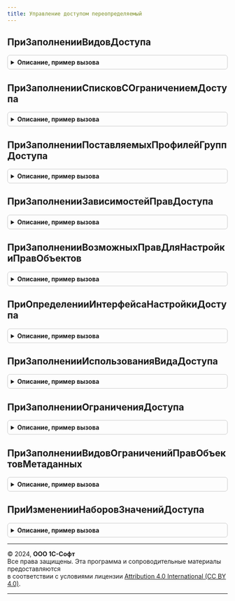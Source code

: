 ```yaml
---
title: Управление доступом переопределяемый
---
```



## ПриЗаполненииВидовДоступа
<details style="margin: 1em 0; padding: 0.5em; border: 1px solid #ccc; border-radius: 6px;">

<summary style="font-weight: bold; cursor: pointer;">Описание, пример вызова</summary>

```bsl

// Заполняет виды доступа, используемые в ограничениях прав доступа.
// Примечание: виды доступа Пользователи и ВнешниеПользователи предопределены,
// но их можно удалить из списка ВидыДоступа, если они не требуются для ограничения прав доступа.
//
// Параметры:
//  ВидыДоступа - ТаблицаЗначений:
//   * Имя                    - Строка - имя, используемое в описании поставляемых
//                                       профилей групп доступа и текстах ОДД.
//   * Представление          - Строка - представляет вид доступа в профилях и группах доступа.
//   * ТипЗначений            - Тип    - тип ссылки значений доступа,
//                                       например Тип("СправочникСсылка.Номенклатура").
//   * ТипГруппЗначений       - Тип    - тип ссылки групп значений доступа,
//                                       например Тип("СправочникСсылка.ГруппыДоступаНоменклатуры").
//   * НесколькоГруппЗначений - Булево - Истина указывает, что для значения доступа (Номенклатуры) можно
//                                       выбрать несколько групп значений (Групп доступа номенклатуры).
//
// Пример:
//  1. Для настройки прав доступа в разрезе организаций:
//  ВидДоступа = ВидыДоступа.Добавить();
//  ВидДоступа.Имя = "Организации";
//  ВидДоступа.Представление = НСтр("ru = 'Организации'");
//  ВидДоступа.ТипЗначений   = Тип("СправочникСсылка.Организации");
//
//  2. Для настройки прав доступа в разрезе групп партнеров:
//  ВидДоступа = ВидыДоступа.Добавить();
//  ВидДоступа.Имя = "ГруппыПартнеров";
//  ВидДоступа.Представление    = НСтр("ru = 'Группы партнеров'");
//  ВидДоступа.ТипЗначений      = Тип("СправочникСсылка.Партнеры");
//  ВидДоступа.ТипГруппЗначений = Тип("СправочникСсылка.ГруппыДоступаПартнеров");
//
Процедура ПриЗаполненииВидовДоступа(ВидыДоступа) Экспорт
```

Пример вызова
```bsl
УправлениеДоступомПереопределяемый.ПриЗаполненииВидовДоступа(ВидыДоступа) 
```
</details>

## ПриЗаполненииСписковСОграничениемДоступа
<details style="margin: 1em 0; padding: 0.5em; border: 1px solid #ccc; border-radius: 6px;">

<summary style="font-weight: bold; cursor: pointer;">Описание, пример вызова</summary>

```bsl

// Позволяет указать объекты метаданных, для которых задана логика ограничения доступа к данным.
// В модулях менеджеров указанных списков размещается процедура обработчика, например:
//
//// Параметры:
////   Ограничение - см. УправлениеДоступомПереопределяемый.ПриЗаполненииОграниченияДоступа.Ограничение.
////
//Процедура ПриЗаполненииОграниченияДоступа(Ограничение) Экспорт
//
//  Ограничение.Текст =
//  "РазрешитьЧтениеИзменение
//  |ГДЕ
//  |	ЗначениеРазрешено(Организация)
//  |	И ЗначениеРазрешено(Контрагент)";
//
//КонецПроцедуры
//
// Логика ограничения доступа к данным также может быть переопределена в процедуре
// УправлениеДоступомПереопределяемый.ПриЗаполненииОграниченияДоступа.
//
// Параметры:
//  Списки - Соответствие из КлючИЗначение - списки с ограничением доступа:
//             * Ключ     - ОбъектМетаданных - список с ограничением доступа.
//             * Значение - Булево - Истина - текст ограничения в модуле менеджера,
//                                   Ложь   - текст ограничения в этом переопределяемом
//                          модуле в процедуре ПриЗаполненииОграниченияДоступа.
//
Процедура ПриЗаполненииСписковСОграничениемДоступа(Списки) Экспорт
```

Пример вызова
```bsl
УправлениеДоступомПереопределяемый.ПриЗаполненииСписковСОграничениемДоступа(Списки) 
```
</details>

## ПриЗаполненииПоставляемыхПрофилейГруппДоступа
<details style="margin: 1em 0; padding: 0.5em; border: 1px solid #ccc; border-radius: 6px;">

<summary style="font-weight: bold; cursor: pointer;">Описание, пример вызова</summary>

```bsl

// Заполняет описания поставляемых профилей групп доступа и
// переопределяет параметры обновления профилей и групп доступа.
//
// Для автоматической подготовки содержимого процедуры следует воспользоваться инструментами
// разработчика для подсистемы Управление доступом.
//
// Параметры:
//  ОписанияПрофилей - Массив из см. УправлениеДоступом.НовоеОписаниеПрофиляГруппДоступа,
//                               см. УправлениеДоступом.НовоеОписаниеПапкиПрофилейГруппДоступа
//  ПараметрыОбновления - Структура:
//   * ОбновлятьИзмененныеПрофили - Булево - начальное значение Истина.
//   * ЗапретитьИзменениеПрофилей - Булево - начальное значение Истина.
//       Если установить Ложь, тогда поставляемые профили можно не только просматривать, но и редактировать.
//   * ОбновлятьГруппыДоступа     - Булево - начальное значение Истина.
//   * ОбновлятьГруппыДоступаСУстаревшимиНастройками - Булево - начальное значение Ложь.
//       Если установить Истина, то настройки значений, выполненные администратором для
//       вида доступа, который был удален из профиля, будут также удалены из групп доступа.
//
// Пример:
//  ОписаниеПрофиля = УправлениеДоступом.НовоеОписаниеПрофиляГруппДоступа();
//  ОписаниеПрофиля.Имя           = "Менеджер";
//  ОписаниеПрофиля.Идентификатор = "75fa0ecb-98aa-11df-b54f-e0cb4ed5f655";
//  ОписаниеПрофиля.Наименование  = НСтр("ru = 'Менеджер по продажам'", ОбщегоНазначения.КодОсновногоЯзыка());
//  ОписаниеПрофиля.Роли.Добавить("ЗапускВебКлиента");
//  ОписаниеПрофиля.Роли.Добавить("ЗапускТонкогоКлиента");
//  ОписаниеПрофиля.Роли.Добавить("БазовыеПраваБСП");
//  ОписаниеПрофиля.Роли.Добавить("Подсистема_Продажи");
//  ОписаниеПрофиля.Роли.Добавить("ДобавлениеИзменениеДокументовПокупателей");
//  ОписаниеПрофиля.Роли.Добавить("ПросмотрОтчетаКнигаПокупок");
//  ОписанияПрофилей.Добавить(ОписаниеПрофиля);
//
//  ОписаниеПапки = УправлениеДоступом.НовоеОписаниеПапкиПрофилейГруппДоступа();
//  ОписаниеПапки.Имя           = "ДополнительныеПрофили";
//  ОписаниеПапки.Идентификатор = "69a066e7-ce81-11eb-881c-b06ebfbf08c7";
//  ОписаниеПапки.Наименование  = НСтр("ru = 'Дополнительные профили'", ОбщегоНазначения.КодОсновногоЯзыка());
//  ОписанияПрофилей.Добавить(ОписаниеПапки);
//
//  ОписаниеПрофиля = УправлениеДоступом.НовоеОписаниеПрофиляГруппДоступа();
//  ОписаниеПрофиля.Родитель = "ДополнительныеПрофили";
//  ОписаниеПрофиля.Идентификатор = "70179f20-2315-11e6-9bff-d850e648b60c";
//  ОписаниеПрофиля.Наименование = НСтр("ru = 'Редактирование, отправка по почте, сохранение в файл печатных форм (дополнительно)'",
//  	ОбщегоНазначения.КодОсновногоЯзыка());
//  ОписаниеПрофиля.Описание = НСтр("ru = 'Дополнительно назначается пользователям, которым должна быть доступна возможность редактирования,
//  	|перед печатью, отправка по почте и сохранение в файл сформированных печатных форм.'");
//  ОписаниеПрофиля.Роли.Добавить("РедактированиеПечатныхФорм");
//  ОписанияПрофилей.Добавить(ОписаниеПрофиля);
//
Процедура ПриЗаполненииПоставляемыхПрофилейГруппДоступа(ОписанияПрофилей, ПараметрыОбновления) Экспорт
```

Пример вызова
```bsl
УправлениеДоступомПереопределяемый.ПриЗаполненииПоставляемыхПрофилейГруппДоступа(ОписанияПрофилей, ПараметрыОбновления) 
```
</details>

## ПриЗаполненииЗависимостейПравДоступа
<details style="margin: 1em 0; padding: 0.5em; border: 1px solid #ccc; border-radius: 6px;">

<summary style="font-weight: bold; cursor: pointer;">Описание, пример вызова</summary>

```bsl

// Заполняет зависимости прав доступа "подчиненного" объекта (например, задачи ЗадачаИсполнителя),
// от "ведущего" объекта (например,  бизнес-процесса Задание), которые отличаются от стандартных.
//
// Зависимости прав используются в стандартном шаблоне ограничения доступа для вида доступа "Объект".
// 1. Стандартно при чтении "подчиненного" объекта
//    проверяется наличие права чтения "ведущего" объекта и
//    проверяется отсутствие ограничения чтения "ведущего" объекта.
// 2. Стандартно при добавлении, изменении, удалении "подчиненного" объекта
//    проверяется наличие права изменения "ведущего" объекта и
//    проверяется отсутствие ограничения изменения "ведущего" объекта.
//
// Допускается только одно переназначение по сравнению со стандартным -
// в пункте 2 вместо проверки права изменения "ведущего" объекта установить
// проверку права чтения "ведущего" объекта.
//
// Параметры:
//  ЗависимостиПрав - ТаблицаЗначений:
//   * ВедущаяТаблица     - Строка - например Метаданные.БизнесПроцессы.Задание.ПолноеИмя().
//   * ПодчиненнаяТаблица - Строка - например Метаданные.Задачи.ЗадачаИсполнителя.ПолноеИмя().
//
Процедура ПриЗаполненииЗависимостейПравДоступа(ЗависимостиПрав) Экспорт
```

Пример вызова
```bsl
УправлениеДоступомПереопределяемый.ПриЗаполненииЗависимостейПравДоступа(ЗависимостиПрав) 
```
</details>

## ПриЗаполненииВозможныхПравДляНастройкиПравОбъектов
<details style="margin: 1em 0; padding: 0.5em; border: 1px solid #ccc; border-radius: 6px;">

<summary style="font-weight: bold; cursor: pointer;">Описание, пример вызова</summary>

```bsl

// Заполняет описания возможных прав, назначаемых для объектов указанных типов.
//
// Параметры:
//  ВозможныеПрава - ТаблицаЗначений:
//   * ВладелецПрав - Строка - полное имя таблицы значения доступа.
//
//   * Имя          - Строка - идентификатор права, например ИзменениеПапок. Право с именем УправлениеПравами
//                  должно быть обязательно определено для общей формы настройки прав "Права доступа".
//                  УправлениеПравами - это право на изменение прав по владельцу прав, которое проверяется
//                  при открытии ОбщаяФорма.НастройкиПравОбъектов.
//
//   * Заголовок    - Строка - заголовок права, например в форме НастройкиПравОбъектов:
//                  "Изменение.
//                  |папок".
//
//   * Подсказка    - Строка - подсказка к заголовку права,
//                  например "Добавление, изменение и пометка удаления папок".
//
//   * НачальноеЗначение - Булево - начальное значение флажка права при добавлении новой строки
//                  в форме "Права доступа".
//
//   * ТребуемыеПрава - Массив из Строка - имена прав, требуемых для этого права -
//                  например, право "ДобавлениеФайлов" требует права "ИзменениеФайлов".
//
//   * ЧтениеВТаблицах - Массив из Строка - полные имена таблиц, для которых это право обозначает право Чтение.
//                  Возможно использование символа "*", который обозначает "для всех остальных таблиц",
//                  т.к. право Чтение может зависеть только от права Чтение, то имеет смысл только символ "*"
//                  (требуется для работы шаблонов ограничения доступа).
//
//   * ИзменениеВТаблицах - Массив из Строка - полные имена таблиц, для которых это право обозначает право Изменение.
//                  Возможно использование символа "*", который обозначает "для всех остальных таблиц"
//                  (требуется для работы шаблонов ограничения доступа).
//
Процедура ПриЗаполненииВозможныхПравДляНастройкиПравОбъектов(ВозможныеПрава) Экспорт
```

Пример вызова
```bsl
УправлениеДоступомПереопределяемый.ПриЗаполненииВозможныхПравДляНастройкиПравОбъектов(ВозможныеПрава) 
```
</details>

## ПриОпределенииИнтерфейсаНастройкиДоступа
<details style="margin: 1em 0; padding: 0.5em; border: 1px solid #ccc; border-radius: 6px;">

<summary style="font-weight: bold; cursor: pointer;">Описание, пример вызова</summary>

```bsl

// Определяет вид используемого интерфейса пользователя для настройки доступа.
//
// Параметры:
//  УпрощенныйИнтерфейс - Булево - начальное значение Ложь.
//
Процедура ПриОпределенииИнтерфейсаНастройкиДоступа(УпрощенныйИнтерфейс) Экспорт
```

Пример вызова
```bsl
УправлениеДоступомПереопределяемый.ПриОпределенииИнтерфейсаНастройкиДоступа(УпрощенныйИнтерфейс) 
```
</details>

## ПриЗаполненииИспользованияВидаДоступа
<details style="margin: 1em 0; padding: 0.5em; border: 1px solid #ccc; border-radius: 6px;">

<summary style="font-weight: bold; cursor: pointer;">Описание, пример вызова</summary>

```bsl

// Заполняет использование видов доступа в зависимости от функциональных опций конфигурации,
// например, ИспользоватьГруппыДоступаНоменклатуры.
//
// Параметры:
//  ВидДоступа    - Строка - имя вида доступа, заданное в процедуре ПриЗаполненииВидовДоступа.
//  Использование - Булево - начальное значение Истина.
//
Процедура ПриЗаполненииИспользованияВидаДоступа(ВидДоступа, Использование) Экспорт
```

Пример вызова
```bsl
УправлениеДоступомПереопределяемый.ПриЗаполненииИспользованияВидаДоступа(ВидДоступа, Использование) 
```
</details>

## ПриЗаполненииОграниченияДоступа
<details style="margin: 1em 0; padding: 0.5em; border: 1px solid #ccc; border-radius: 6px;">

<summary style="font-weight: bold; cursor: pointer;">Описание, пример вызова</summary>

```bsl

// Позволяет переопределить ограничение, указанное в модуле менеджера объекта метаданных.
//
// Параметры:
//  Список - ОбъектМетаданных - список, для которого нужно вернуть текст ограничения.
//                              В процедуре ПриЗаполненииСписковСОграничениемДоступа нужно
//                              указать для списка значение Ложь, иначе вызова не будет.
//
//  Ограничение - Структура:
//    * Текст                             - Строка - ограничение доступа для пользователей.
//                                          Если пустая строка, значит, доступ разрешен.
//    * ТекстДляВнешнихПользователей      - Строка - ограничение доступа для внешних пользователей.
//                                          Если пустая строка, значит, доступ запрещен.
//    * ПоВладельцуБезЗаписиКлючейДоступа - Неопределено - определить автоматически.
//                                        - Булево - если Ложь, то всегда записывать ключи доступа,
//                                          если Истина, тогда не записывать ключи доступа,
//                                          а использовать ключи доступа владельца (требуется,
//                                          чтобы ограничение было строго по объекту-владельцу).
//   * ПоВладельцуБезЗаписиКлючейДоступаДляВнешнихПользователей - Неопределено, Булево - также
//                                          как у параметра ПоВладельцуБезЗаписиКлючейДоступа.
//
Процедура ПриЗаполненииОграниченияДоступа(Список, Ограничение) Экспорт
```

Пример вызова
```bsl
УправлениеДоступомПереопределяемый.ПриЗаполненииОграниченияДоступа(Список, Ограничение) 
```
</details>

## ПриЗаполненииВидовОграниченийПравОбъектовМетаданных
<details style="margin: 1em 0; padding: 0.5em; border: 1px solid #ccc; border-radius: 6px;">

<summary style="font-weight: bold; cursor: pointer;">Описание, пример вызова</summary>

```bsl

// Заполняет состав видов доступа, используемых при ограничении прав объектов метаданных.
// Если состав видов доступа не заполнен, отчет "Права доступа" покажет некорректные сведения.
//
// Обязательно требуется заполнить только виды доступа, используемые в шаблонах ограничения доступа
// явно, а виды доступа, используемые в наборах значений доступа, могут быть получены из текущего
// состояния регистра сведений НаборыЗначенийДоступа.
//
//  Для автоматической подготовки содержимого процедуры следует воспользоваться инструментами
// разработчика для подсистемы Управление доступом.
//
// Параметры:
//  Описание     - Строка - многострочная строка формата <Таблица>.<Право>.<ВидДоступа>[.Таблица объекта],
//                 например, "Документ.ПриходнаяНакладная.Чтение.Организации",
//                           "Документ.ПриходнаяНакладная.Чтение.Контрагенты",
//                           "Документ.ПриходнаяНакладная.Изменение.Организации",
//                           "Документ.ПриходнаяНакладная.Изменение.Контрагенты",
//                           "Документ.ЭлектронныеПисьма.Чтение.Объект.Документ.ЭлектронныеПисьма",
//                           "Документ.ЭлектронныеПисьма.Изменение.Объект.Документ.ЭлектронныеПисьма",
//                           "Документ.Файлы.Чтение.Объект.Справочник.ПапкиФайлов",
//                           "Документ.Файлы.Чтение.Объект.Документ.ЭлектронноеПисьмо",
//                           "Документ.Файлы.Изменение.Объект.Справочник.ПапкиФайлов",
//                           "Документ.Файлы.Изменение.Объект.Документ.ЭлектронноеПисьмо".
//                 Вид доступа Объект предопределен как литерал. Этот вид доступа используется в
//                 шаблонах ограничений доступа как "ссылка" на другой объект, по которому
//                 ограничивается текущий объект таблицы.
//                 Когда вид доступа "Объект" задан, также требуется задать типы таблиц,
//                 которые используются для этого вида доступа. Т.е. перечислить типы,
//                 которые соответствуют полю, использованному в шаблоне ограничения доступа
//                 в паре с видом доступа "Объект". При перечислении типов по виду доступа "Объект"
//                 нужно перечислить только те типы поля, которые есть
//                 у поля РегистрыСведений.НаборыЗначенийДоступа.Объект, остальные типы лишние.
//
Процедура ПриЗаполненииВидовОграниченийПравОбъектовМетаданных(Описание) Экспорт
```

Пример вызова
```bsl
УправлениеДоступомПереопределяемый.ПриЗаполненииВидовОграниченийПравОбъектовМетаданных(Описание) 
```
</details>

## ПриИзмененииНаборовЗначенийДоступа
<details style="margin: 1em 0; padding: 0.5em; border: 1px solid #ccc; border-radius: 6px;">

<summary style="font-weight: bold; cursor: pointer;">Описание, пример вызова</summary>

```bsl

// Позволяет реализовать перезапись зависимых наборов значений доступа других объектов.
//
// Вызывается из процедур
//  УправлениеДоступомСлужебный.ЗаписатьНаборыЗначенийДоступа,
//  УправлениеДоступомСлужебный.ЗаписатьЗависимыеНаборыЗначенийДоступа.
//
// Параметры:
//  Ссылка - ЛюбаяСсылка - ссылка на объект, для которого записываются наборы значений доступа.
//
//  СсылкиНаЗависимыеОбъекты - Массив - массив элементов типа СправочникСсылка, ДокументСсылка и т. п.
//                 Содержит ссылки на объекты с зависимыми наборами значений доступа.
//                 Начальное значение - пустой массив.
//
Процедура ПриИзмененииНаборовЗначенийДоступа(Ссылка, СсылкиНаЗависимыеОбъекты) Экспорт
```

Пример вызова
```bsl
УправлениеДоступомПереопределяемый.ПриИзмененииНаборовЗначенийДоступа(Ссылка, СсылкиНаЗависимыеОбъекты) 
```
</details>

---

© 2024, **ООО 1С-Софт**  
Все права защищены. Эта программа и сопроводительные материалы предоставляются  
в соответствии с условиями лицензии [Attribution 4.0 International (CC BY 4.0)](https://creativecommons.org/licenses/by/4.0/legalcode).

---
